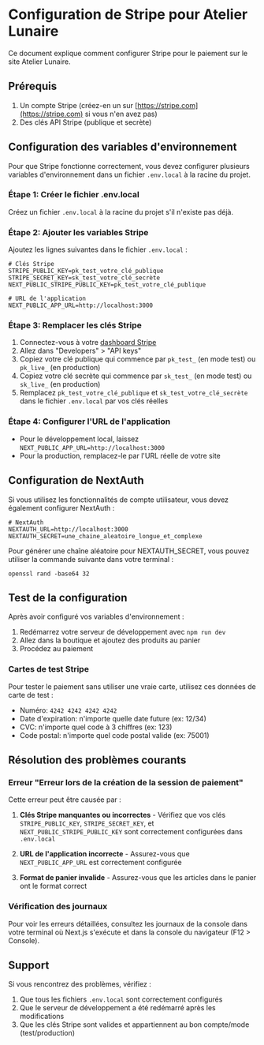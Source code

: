 # Configuration de Stripe pour Atelier Lunaire

Ce document explique comment configurer Stripe pour le paiement sur le site Atelier Lunaire.

## Prérequis

1. Un compte Stripe (créez-en un sur [https://stripe.com](https://stripe.com) si vous n'en avez pas)
2. Des clés API Stripe (publique et secrète)

## Configuration des variables d'environnement

Pour que Stripe fonctionne correctement, vous devez configurer plusieurs variables d'environnement dans un fichier `.env.local` à la racine du projet.

### Étape 1: Créer le fichier .env.local

Créez un fichier `.env.local` à la racine du projet s'il n'existe pas déjà.

### Étape 2: Ajouter les variables Stripe

Ajoutez les lignes suivantes dans le fichier `.env.local` :

```
# Clés Stripe
STRIPE_PUBLIC_KEY=pk_test_votre_clé_publique
STRIPE_SECRET_KEY=sk_test_votre_clé_secrète
NEXT_PUBLIC_STRIPE_PUBLIC_KEY=pk_test_votre_clé_publique

# URL de l'application
NEXT_PUBLIC_APP_URL=http://localhost:3000
```

### Étape 3: Remplacer les clés Stripe

1. Connectez-vous à votre [dashboard Stripe](https://dashboard.stripe.com/)
2. Allez dans "Developers" > "API keys"
3. Copiez votre clé publique qui commence par `pk_test_` (en mode test) ou `pk_live_` (en production)
4. Copiez votre clé secrète qui commence par `sk_test_` (en mode test) ou `sk_live_` (en production)
5. Remplacez `pk_test_votre_clé_publique` et `sk_test_votre_clé_secrète` dans le fichier `.env.local` par vos clés réelles

### Étape 4: Configurer l'URL de l'application

- Pour le développement local, laissez `NEXT_PUBLIC_APP_URL=http://localhost:3000`
- Pour la production, remplacez-le par l'URL réelle de votre site

## Configuration de NextAuth

Si vous utilisez les fonctionnalités de compte utilisateur, vous devez également configurer NextAuth :

```
# NextAuth
NEXTAUTH_URL=http://localhost:3000
NEXTAUTH_SECRET=une_chaine_aleatoire_longue_et_complexe
```

Pour générer une chaîne aléatoire pour NEXTAUTH_SECRET, vous pouvez utiliser la commande suivante dans votre terminal :

```
openssl rand -base64 32
```

## Test de la configuration

Après avoir configuré vos variables d'environnement :

1. Redémarrez votre serveur de développement avec `npm run dev`
2. Allez dans la boutique et ajoutez des produits au panier
3. Procédez au paiement

### Cartes de test Stripe

Pour tester le paiement sans utiliser une vraie carte, utilisez ces données de carte de test :

- Numéro: `4242 4242 4242 4242`
- Date d'expiration: n'importe quelle date future (ex: 12/34)
- CVC: n'importe quel code à 3 chiffres (ex: 123)
- Code postal: n'importe quel code postal valide (ex: 75001)

## Résolution des problèmes courants

### Erreur "Erreur lors de la création de la session de paiement"

Cette erreur peut être causée par :

1. **Clés Stripe manquantes ou incorrectes** - Vérifiez que vos clés `STRIPE_PUBLIC_KEY`, `STRIPE_SECRET_KEY`, et `NEXT_PUBLIC_STRIPE_PUBLIC_KEY` sont correctement configurées dans `.env.local`

2. **URL de l'application incorrecte** - Assurez-vous que `NEXT_PUBLIC_APP_URL` est correctement configurée

3. **Format de panier invalide** - Assurez-vous que les articles dans le panier ont le format correct

### Vérification des journaux

Pour voir les erreurs détaillées, consultez les journaux de la console dans votre terminal où Next.js s'exécute et dans la console du navigateur (F12 > Console).

## Support

Si vous rencontrez des problèmes, vérifiez :

1. Que tous les fichiers `.env.local` sont correctement configurés
2. Que le serveur de développement a été redémarré après les modifications
3. Que les clés Stripe sont valides et appartiennent au bon compte/mode (test/production)
